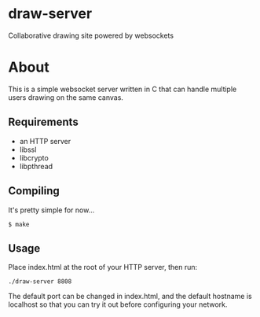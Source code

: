 # draw-server
Collaborative drawing site powered by websockets

# About
This is a simple websocket server written in C that 
can handle multiple users drawing on the same canvas.

## Requirements
- an HTTP server
- libssl
- libcrypto
- libpthread

## Compiling
It's pretty simple for now...
```
$ make
```

## Usage
Place index.html at the root of your HTTP server, then run:

```
./draw-server 8808

```
The default port can be changed in index.html, and the default hostname
is localhost so that you can try it out before configuring your network.



